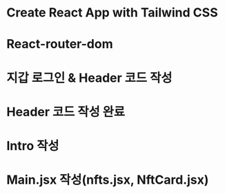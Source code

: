 # Create React App with Tailwind CSS
# React-router-dom
# 지갑 로그인 & Header 코드 작성
# Header 코드 작성 완료
# Intro 작성
# Main.jsx 작성(nfts.jsx, NftCard.jsx)
